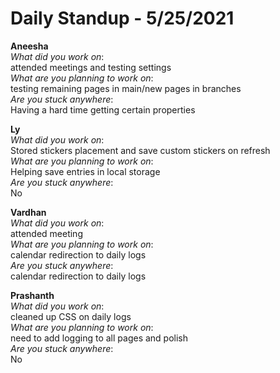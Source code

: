 # Daily Standup - 5/25/2021

**Aneesha**  
*What did you work on*:  
attended meetings and testing settings   
*What are you planning to work on*:  
testing remaining pages in main/new pages in branches  
*Are you stuck anywhere*:  
Having a hard time getting certain properties

**Ly**  
*What did you work on*:  
Stored stickers placement and save custom stickers on refresh   
*What are you planning to work on*:  
Helping save entries in local storage  
*Are you stuck anywhere*:  
No

**Vardhan**  
*What did you work on*:  
attended meeting   
*What are you planning to work on*:  
calendar redirection to daily logs  
*Are you stuck anywhere*:  
calendar redirection to daily logs

**Prashanth**  
*What did you work on*:  
cleaned up CSS on daily logs   
*What are you planning to work on*:  
need to add logging to all pages and polish  
*Are you stuck anywhere*:  
No